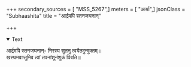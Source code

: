 +++
secondary_sources = [ "MSS_5267",]
meters = [ "आर्या",]
jsonClass = "Subhaashita"
title = "आर्द्रमपि स्तनजघनान्"

+++

<details open><summary>Text</summary>

आर्द्रमपि स्तनजघनान्- निरस्य सुतनु त्वयैतदुन्मुक्तम्।  
खस्थमवाप्तुमिव त्वां तपनांशूनंशुकं पिबति॥
</details>
